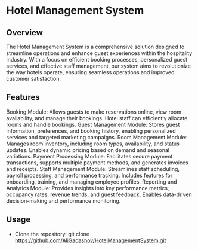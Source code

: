 # Hotel Management System
## Overview
The Hotel Management System is a comprehensive solution designed to streamline operations and enhance guest experiences within the hospitality industry. With a focus on efficient booking processes, personalized guest services, and effective staff management, our system aims to revolutionize the way hotels operate, ensuring seamless operations and improved customer satisfaction.

## Features
Booking Module: Allows guests to make reservations online, view room availability, and manage their bookings. Hotel staff can efficiently allocate rooms and handle bookings.
Guest Management Module: Stores guest information, preferences, and booking history, enabling personalized services and targeted marketing campaigns.
Room Management Module: Manages room inventory, including room types, availability, and status updates. Enables dynamic pricing based on demand and seasonal variations.
Payment Processing Module: Facilitates secure payment transactions, supports multiple payment methods, and generates invoices and receipts.
Staff Management Module: Streamlines staff scheduling, payroll processing, and performance tracking. Includes features for onboarding, training, and managing employee profiles.
Reporting and Analytics Module: Provides insights into key performance metrics, occupancy rates, revenue trends, and guest feedback. Enables data-driven decision-making and performance monitoring.
## Usage
* Clone the repository:
git clone https://github.com/AliGadashov/HotelManagementSystem.git

